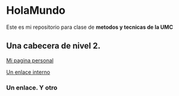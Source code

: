 # HolaMundo

Este es mi repositorio para clase de **metodos y tecnicas de la UMC**

## Una cabecera de nivel 2.

[Mi pagina personal](http://www.google.es)

[Un enlace interno](#unenlaceyotro)

### Un enlace. Y otro
